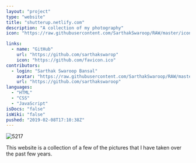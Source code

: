 ```yaml
---
layout: "project"
type: "website"
title: "shutterup.netlify.com"
description: "A collection of my photography"
icon: "https://raw.githubusercontent.com/SarthakSwaroop/RAW/master/icon-code-9.jpg"

links: 
  - name: "GitHub"
    url: "https://github.com/sarthakswarop"
    icon: "https://github.com/favicon.ico"
contributors: 
  - login: "Sarthak Swaroop Bansal"
    avatar: "https://raw.githubusercontent.com/SarthakSwaroop/RAW/master/mee.jpg"
    url: "https://github.com/sarthakswaroop"
languages: 
  - "HTML"
  - "CSS"
  - "JavaScript"
isDocs: "false"
isWiki: "false"
pushed: "2019-02-08T17:10:38Z"
---
```

![5217](https://raw.githubusercontent.com/SarthakSwaroop/RAW/master/Screen%20Shot%202019-10-27%20at%201.14.51%20AM.png)

This website is a collection of a few of the pictures that I have taken over the past few years.
